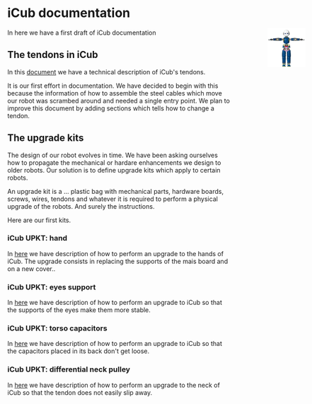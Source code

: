 <div style="position:fixed;top:140px;left:85%;">
    <img src="./gif/icub-rotate.gif" width="60%" height="60%">
</div>

# iCub documentation

In here we have a first draft of iCub documentation

<!--
## Our first test site
In this [first site](https://icub-tech-iit.github.io/documentation/mkdocs/ztest00/site/ "iCub Tech Docs' firstborn") we just have
the example site generated with mkdocs with a basic style and some other graphic objects.
-->

## The tendons in iCub
In this [document](https://icub-tech-iit.github.io/documentation/mkdocs/tendons_icub/site/ "Tendons in iCub") 
we have a technical description of iCub's tendons. 

It is our first effort in documentation. We have decided to begin with this because the information of how to assemble the steel cables which move our robot was scrambed around and needed a single entry point. We plan to improve this document by adding sections which tells how to change a tendon.

## The upgrade kits
The design of our robot evolves in time. We have been asking ourselves how to propagate the mechanical or hardare enhancements we design to older robots. Our solution is to define upgrade kits which apply to certain robots. 

An upgrade kit is a ... plastic bag with mechanical parts, hardware boards, screws, wires, tendons and whatever it is required to perform a physical upgrade of the robots. And surely the instructions.

Here are our first kits. 


###  iCub UPKT: hand
In  [here](https://icub-tech-iit.github.io/documentation/mkdocs/upkt/hand_support/site/ "upKt iCub hands") we have description of how to perform an upgrade to the hands of iCub. The upgrade consists in replacing  the supports of the mais board and on a new cover..

<!--
###  iCub UPKT: mais support 
In  [here](https://icub-tech-iit.github.io/documentation/mkdocs/upkt/mais_support/site/ "upKt iCub mais support") we have description of how to perform an upgrade to iCub so that the supports of the mais board placed in its hands don't easily break anymore.
-->

###  iCub UPKT: eyes support 
In  [here](https://icub-tech-iit.github.io/documentation/mkdocs/upkt/eyes_support/site/ "upKt iCub eyes support") we have description of how to perform an upgrade to iCub so that the supports of the eyes make them more stable.

### iCub UPKT: torso capacitors 
In [here](https://icub-tech-iit.github.io/documentation/mkdocs/upkt/capacitors/site/ "upKt iCub capacitors") we have description of how to perform an upgrade to iCub so that the capacitors placed in its back don't get loose.

###  iCub UPKT: differential neck pulley 
In  [here](https://icub-tech-iit.github.io/documentation/mkdocs/upkt/differential_neck_pulley/site/ "upKt iCub differentail neck pulley") we have description of how to perform an upgrade to the neck of  iCub so that the tendon does not easily slip away.
